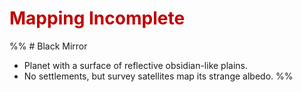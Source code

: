 # <font color="#c00000">Mapping Incomplete</font>
%% # Black Mirror
- Planet with a surface of reflective obsidian-like plains.
- No settlements, but survey satellites map its strange albedo.
 %%